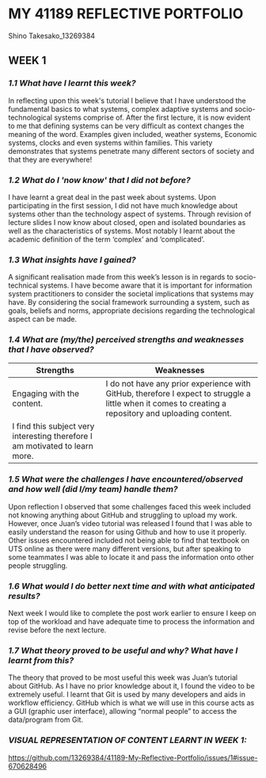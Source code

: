 # MY 41189 REFLECTIVE PORTFOLIO
Shino Takesako_13269384

## WEEK 1
### *1.1 What have I learnt this week?*
In reflecting upon this week's tutorial I believe that I have understood the fundamental basics to what systems, complex adaptive systems and socio-technological systems comprise of. After the first lecture, it is now evident to me that defining systems can be very difficult as context changes the meaning of the word. Examples given included, weather systems, Economic systems, clocks and even systems within families. This variety demonstrates that systems penetrate many different sectors of society and that they are everywhere!

### *1.2 What do I 'now know' that I did not before?*
I have learnt a great deal in the past week about systems. Upon participating in the first session, I did not have much knowledge about systems other than the technology aspect of systems. Through revision of lecture slides I now know about closed, open and isolated boundaries as well as the characteristics of systems. Most notably I learnt about the academic definition of the term ‘complex’ and ‘complicated’. 
 
### *1.3 What insights have I gained?*
A significant realisation made from this week’s lesson is in regards to socio-technical systems. I have become aware that it is important for information system practitioners to consider the societal implications that systems may have. By considering the social framework surrounding a system, such as goals, beliefs and norms, appropriate decisions regarding the technological aspect can be made. 

### *1.4 What are (my/the) perceived strengths and weaknesses that I have observed?*
| Strengths     | Weaknesses    |
| ------------- | ------------- |
| Engaging with the content. |I do not have any prior experience with GitHub, therefore I expect to struggle a little when it comes to creating a repository and uploading content.| 
| I find this subject very interesting therefore I am motivated to learn more.  |  |
 
### *1.5 What were the challenges I have encountered/observed and how well (did I/my team) handle them?*
Upon reflection I observed that some challenges faced this week included not knowing anything about GitHub and struggling to upload my work. However, once Juan’s video tutorial was released I found that I was able to easily understand the reason for using Github and how to use it properly. Other issues encountered included not being able to find that textbook on UTS online as there were many different versions, but after speaking to some teammates I was able to locate it and pass the information onto other people struggling. 

### *1.6 What would I do better next time and with what anticipated results?*
Next week I would like to complete the post work earlier to ensure I keep on top of the workload and have adequate time to process the information and revise before the next lecture.  

### *1.7 What theory proved to be useful and why? What have I learnt from this?*
The theory that proved to be most useful this week was Juan’s tutorial about GitHub. As I have no prior knowledge about it, I found the video to be extremely useful. I learnt that Git is used by many developers and aids in workflow efficiency. GitHub which is what we will use in this course acts as a GUI (graphic user interface), allowing “normal people” to access the data/program from Git. 
 
### *VISUAL REPRESENTATION OF CONTENT LEARNT IN WEEK 1:*
https://github.com/13269384/41189-My-Reflective-Portfolio/issues/1#issue-670628496
